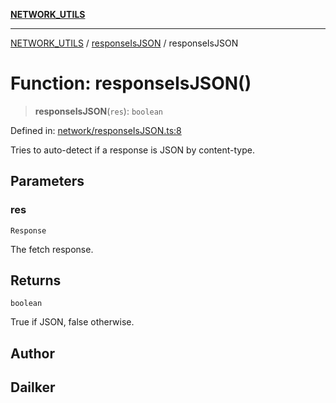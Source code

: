 [**NETWORK_UTILS**](../../README.md)

***

[NETWORK_UTILS](../../README.md) / [responseIsJSON](../README.md) / responseIsJSON

# Function: responseIsJSON()

> **responseIsJSON**(`res`): `boolean`

Defined in: [network/responseIsJSON.ts:8](https://github.com/dailker/everyutil-js/blob/b3e269da55b7d96c15eb37e98c5c4f6b94f05f6f/src/network/responseIsJSON.ts#L8)

Tries to auto-detect if a response is JSON by content-type.

## Parameters

### res

`Response`

The fetch response.

## Returns

`boolean`

True if JSON, false otherwise.

## Author

## Dailker
